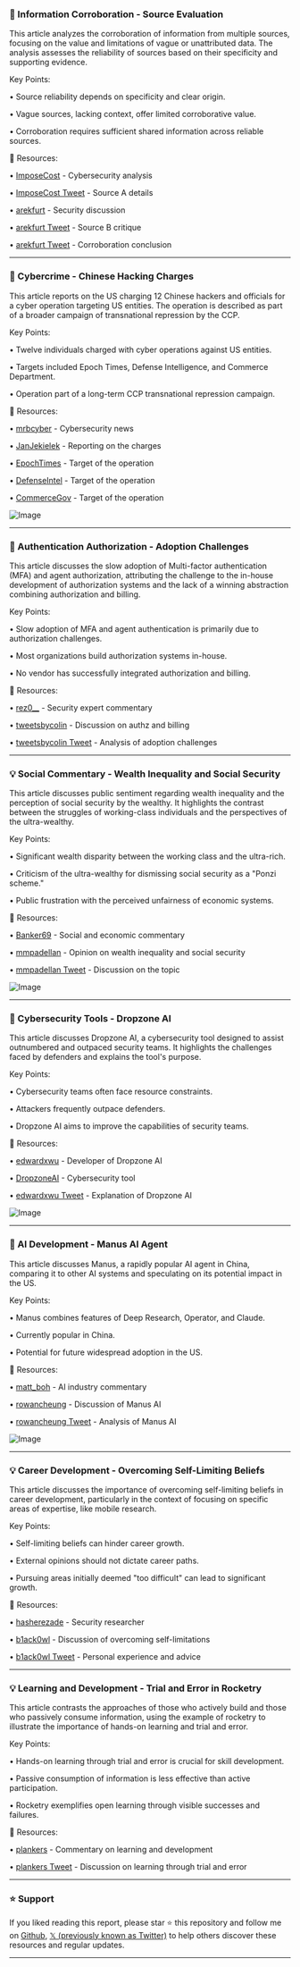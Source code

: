 ### 🤖 Information Corroboration - Source Evaluation

This article analyzes the corroboration of information from multiple sources, focusing on the value and limitations of vague or unattributed data.  The analysis assesses the reliability of sources based on their specificity and supporting evidence.

Key Points:

• Source reliability depends on specificity and clear origin.


• Vague sources, lacking context, offer limited corroborative value.


• Corroboration requires sufficient shared information across reliable sources.


🔗 Resources:

• [ImposeCost](https://x.com/ImposeCost) - Cybersecurity analysis


• [ImposeCost Tweet](https://x.com/ImposeCost/status/1898192069560049925) - Source A details


• [arekfurt](https://x.com/arekfurt) - Security discussion


• [arekfurt Tweet](https://x.com/arekfurt/status/1898271182526296427) - Source B critique


• [arekfurt Tweet](https://x.com/arekfurt/status/1898271698467627156) - Corroboration conclusion

---

### 🚨 Cybercrime - Chinese Hacking Charges

This article reports on the US charging 12 Chinese hackers and officials for a cyber operation targeting US entities. The operation is described as part of a broader campaign of transnational repression by the CCP.

Key Points:

• Twelve individuals charged with cyber operations against US entities.


• Targets included Epoch Times, Defense Intelligence, and Commerce Department.


• Operation part of a long-term CCP transnational repression campaign.


🔗 Resources:

• [mrbcyber](https://x.com/mrbcyber) - Cybersecurity news


• [JanJekielek](https://x.com/JanJekielek) - Reporting on the charges


• [EpochTimes](https://x.com/EpochTimes) - Target of the operation


• [DefenseIntel](https://x.com/DefenseIntel) - Target of the operation


• [CommerceGov](https://x.com/CommerceGov) - Target of the operation


![Image](https://pbs.twimg.com/media/GlWuxlgXAAAyCQE?format=jpg&name=small)

---

### 🤖 Authentication Authorization - Adoption Challenges

This article discusses the slow adoption of Multi-factor authentication (MFA) and agent authorization, attributing the challenge to the in-house development of authorization systems and the lack of a winning abstraction combining authorization and billing.

Key Points:

• Slow adoption of MFA and agent authentication is primarily due to authorization challenges.


• Most organizations build authorization systems in-house.


•  No vendor has successfully integrated authorization and billing.


🔗 Resources:

• [rez0__](https://x.com/rez0__) - Security expert commentary


• [tweetsbycolin](https://x.com/tweetsbycolin) -  Discussion on authz and billing


• [tweetsbycolin Tweet](https://x.com/tweetsbycolin/status/1898105240802467952) -  Analysis of adoption challenges

---

### 💡 Social Commentary - Wealth Inequality and Social Security

This article discusses public sentiment regarding wealth inequality and the perception of social security by the wealthy.  It highlights the contrast between the struggles of working-class individuals and the perspectives of the ultra-wealthy.

Key Points:

•  Significant wealth disparity between the working class and the ultra-rich.


• Criticism of the ultra-wealthy for dismissing social security as a "Ponzi scheme."


• Public frustration with the perceived unfairness of economic systems.



🔗 Resources:

• [Banker69](https://x.com/Banker69) -  Social and economic commentary


• [mmpadellan](https://x.com/mmpadellan) -  Opinion on wealth inequality and social security


• [mmpadellan Tweet](https://x.com/mmpadellan/status/1897734110275084729) -  Discussion on the topic


![Image](https://pbs.twimg.com/media/GlYbCiVWUAAmmJA?format=jpg&name=small)

---

### 🚀 Cybersecurity Tools - Dropzone AI

This article discusses Dropzone AI, a cybersecurity tool designed to assist outnumbered and outpaced security teams.  It highlights the challenges faced by defenders and explains the tool's purpose.

Key Points:

• Cybersecurity teams often face resource constraints.


• Attackers frequently outpace defenders.


• Dropzone AI aims to improve the capabilities of security teams.


🔗 Resources:

• [edwardxwu](https://x.com/edwardxwu) -  Developer of Dropzone AI


• [DropzoneAI](https://x.com/DropzoneAI) -  Cybersecurity tool


• [edwardxwu Tweet](https://x.com/edwardxwu/status/1898178386033623152) -  Explanation of Dropzone AI


![Image](https://pbs.twimg.com/ext_tw_video_thumb/1898178174653173760/pu/img/nbi1GThtoRG4HoDh.jpg)

---

### 🤖 AI Development - Manus AI Agent

This article discusses Manus, a rapidly popular AI agent in China, comparing it to other AI systems and speculating on its potential impact in the US.

Key Points:

• Manus combines features of Deep Research, Operator, and Claude.


•  Currently popular in China.


• Potential for future widespread adoption in the US.


🔗 Resources:

• [matt_boh](https://x.com/matt_boh) -  AI industry commentary


• [rowancheung](https://x.com/rowancheung) -  Discussion of Manus AI


• [rowancheung Tweet](https://x.com/rowancheung/status/1898093008601395380) -  Analysis of Manus AI


![Image](https://pbs.twimg.com/ext_tw_video_thumb/1898092898823913472/pu/img/Bye4GgJp-pDc5r--.jpg)

---

### 💡 Career Development - Overcoming Self-Limiting Beliefs

This article discusses the importance of overcoming self-limiting beliefs in career development, particularly in the context of focusing on specific areas of expertise, like mobile research.

Key Points:

•  Self-limiting beliefs can hinder career growth.


• External opinions should not dictate career paths.


•  Pursuing areas initially deemed "too difficult" can lead to significant growth.



🔗 Resources:

• [hasherezade](https://x.com/hasherezade) -  Security researcher


• [b1ack0wl](https://x.com/b1ack0wl) -  Discussion of overcoming self-limitations


• [b1ack0wl Tweet](https://x.com/b1ack0wl/status/1898044960748061002) -  Personal experience and advice

---

### 💡 Learning and Development -  Trial and Error in Rocketry

This article contrasts the approaches of those who actively build and those who passively consume information, using the example of rocketry to illustrate the importance of hands-on learning and trial and error.


Key Points:

• Hands-on learning through trial and error is crucial for skill development.


•  Passive consumption of information is less effective than active participation.


•  Rocketry exemplifies open learning through visible successes and failures.


🔗 Resources:

• [plankers](https://x.com/plankers) -  Commentary on learning and development


• [plankers Tweet](https://x.com/plankers/status/1898138619199578285) -  Discussion on learning through trial and error


---

### ⭐️ Support

If you liked reading this report, please star ⭐️ this repository and follow me on [Github](https://github.com/Drix10), [𝕏 (previously known as Twitter)](https://x.com/DRIX_10_) to help others discover these resources and regular updates.

---